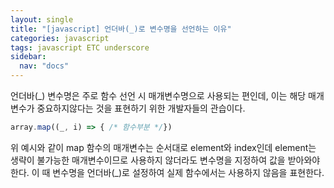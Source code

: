 ```yaml
---
layout: single
title: "[javascript] 언더바(_)로 변수명을 선언하는 이유"
categories: javascript
tags: javascript ETC underscore
sidebar:
  nav: "docs"
---
```



언더바(_) 변수명은 주로 함수 선언 시 매개변수명으로 사용되는 편인데, 이는 해당 매개변수가 중요하지않다는 것을 표현하기 위한 개발자들의 관습이다.

```javascript
array.map((_, i) => { /* 함수부분 */})
```

위 예시와 같이 map 함수의 매개변수는 순서대로 element와 index인데 element는 생략이 불가능한 매개변수이므로 사용하지 않더라도 변수명을 지정하여 값을 받아와야한다. 이 때 변수명을 언더바(_)로 설정하여 실제 함수에서는 사용하지 않음을 표현한다.